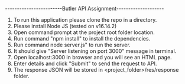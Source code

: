 ------------------------Butler API Assignment--------------------
1. To run this application please clone the repo in a directory.
2. Please install Node JS (tested on v16.14.2)
3. Open command prompt at the project root folder location.
4. Run command "npm install" to install the dependencies.
5. Run command node server.js" to run the server.
6. It should give "Server listening on port 3000" message in terminal.
7. Open localhost:3000 in browser and you will see an HTML page.
8. Enter details and click "Submit" to send the request to API.
9. The response JSON will be stored in <project_folder>/res/response folder.